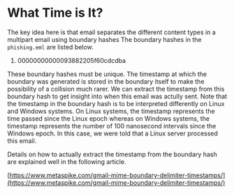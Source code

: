 # What Time is It?

The key idea here is that email separates the different content types in a multipart email using boundary hashes The boundary hashes in the `phishing.eml` are listed below.

1. 00000000000093882205f60cdcdba

These boundary hashes must be unique. The timestamp at which the boundary was generated is stored in the boundary itself to make the possibility of a collision much rarer. We can extract the timestamp from this boundary hash to get insight into when this email was actully sent. Note that the timestamp in the boundary hash is to be interpreted differently on Linux and Windows systems. On Linux systems, the timestamp represents the time passed since the Linux epoch whereas on Windows systems, the timestamp represents the number of 100 nanosecond intervals since the Windows epoch. In this case, we were told that a Linux server processed this email.

Details on how to actually extract the timestamp from the boundary hash are explained well in the following article.

[https://www.metaspike.com/gmail-mime-boundary-delimiter-timestamps/](https://www.metaspike.com/gmail-mime-boundary-delimiter-timestamps/)
